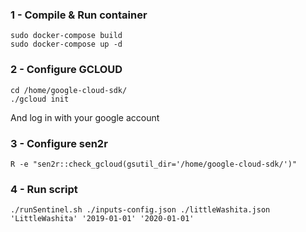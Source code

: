 ### 1 - Compile & Run container
```{bash}
sudo docker-compose build 
sudo docker-compose up -d 
```

### 2 - Configure GCLOUD 

```{bash}
cd /home/google-cloud-sdk/
./gcloud init
```

And log in with your google account

### 3 - Configure sen2r
```{r}
R -e "sen2r::check_gcloud(gsutil_dir='/home/google-cloud-sdk/')"
```

### 4 - Run script 

```{bash}
./runSentinel.sh ./inputs-config.json ./littleWashita.json 'LittleWashita' '2019-01-01' '2020-01-01'
```
